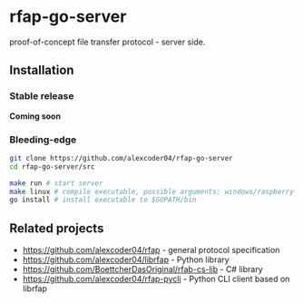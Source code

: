 
# rfap-go-server

proof-of-concept file transfer protocol - server side.

## Installation

### Stable release

**Coming soon**

### Bleeding-edge

```sh
git clone https://github.com/alexcoder04/rfap-go-server
cd rfap-go-server/src

make run # start server
make linux # compile executable, possible arguments: windows/raspberry
go install # install executable to $GOPATH/bin
```

## Related projects

 - https://github.com/alexcoder04/rfap - general protocol specification
 - https://github.com/alexcoder04/librfap - Python library
 - https://github.com/BoettcherDasOriginal/rfab-cs-lib - C# library
 - https://github.com/alexcoder04/rfap-pycli - Python CLI client based on librfap

